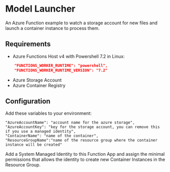# Model Launcher

An Azure Function example to watch a storage account for new files and launch a container instance to process them.

## Requirements

* Azure Functions Host v4 with Powershell 7.2 in Linux:
```json
    "FUNCTIONS_WORKER_RUNTIME": "powershell",
    "FUNCTIONS_WORKER_RUNTIME_VERSION": "7.2"
```
* Azure Storage Account
* Azure Container Registry

## Configuration

Add these variables to your environment:

    "AzureAccountName": "account name for the azure storage",
    "AzureAccountKey": "key for the storage account, you can remove this if you use a managed identity",
    "ContainerName": "name of the container",
    "ResourceGroupName":"name of the resource group where the container instance will be created"

Add a System Managed Identity to this Function App and assign the minimal permissions that allows the 
identity to create new Container Instances in the Resource Group.

